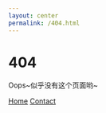 ```yaml
---
layout: center
permalink: /404.html
---
```


# 404

Oops~似乎没有这个页面哟~

<div class="mt3">
  <a href="{{ site.baseurl }}/" class="button button-blue button-big">Home</a>
  <a href="{{ site.baseurl }}/contact/" class="button button-blue button-big">Contact</a>
</div>
